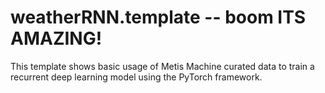 # weatherRNN.template -- boom ITS AMAZING!
This template shows basic usage of Metis Machine curated data to train a recurrent deep learning model using the PyTorch framework. 
